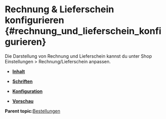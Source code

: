 # Rechnung & Lieferschein konfigurieren {#rechnung_und_lieferschein_konfigurieren}

Die Darstellung von Rechnung und Lieferschein kannst du unter Shop Einstellungen \> Rechnung/Lieferschein anpassen.

-   **[Inhalt](13_6_1_Inhalt.md)**  

-   **[Schriften](13_6_2_Schriften.md)**  

-   **[Konfiguration](13_6_3_Konfiguration.md)**  

-   **[Vorschau](13_6_4_Vorschau.md)**  


**Parent topic:**[Bestellungen](13_Bestellungen.md)

